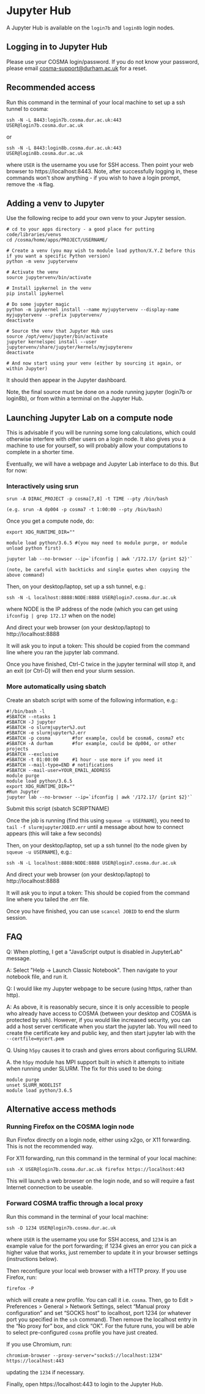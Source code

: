 # Jupyter Hub

A Jupyter Hub is available on the `login7b` and `login8b` login nodes.

## Logging in to Jupyter Hub

Please use your COSMA login/password. If you do not know your password, please email cosma-support@durham.ac.uk for a reset.

## Recommended access

Run this command in the terminal of your local machine to set up a ssh tunnel to cosma:

    ssh -N -L 8443:login7b.cosma.dur.ac.uk:443 USER@login7b.cosma.dur.ac.uk

or

    ssh -N -L 8443:login8b.cosma.dur.ac.uk:443 USER@login8b.cosma.dur.ac.uk

where `USER` is the username you use for SSH access. Then point your web browser to https://localhost:8443.  Note, after successfully logging in, these commands won't show anything - if you wish to have a login prompt, remove the `-N` flag.

## Adding a venv to Jupyter

Use the following recipe to add your own venv to your Jupyter session. 

```
# cd to your apps directory - a good place for putting code/libraries/venvs
cd /cosma/home/apps/PROJECT/USERNAME/

# Create a venv (you may wish to module load python/X.Y.Z before this if you want a specific Python version)
python -m venv jupytervenv

# Activate the venv
source jupytervenv/bin/activate

# Install ipykernel in the venv
pip install ipykernel

# Do some jupyter magic
python -m ipykernel install --name myjupytervenv --display-name myjupytervenv --prefix jupytervenv/
deactivate

# Source the venv that Jupyter Hub uses
source /opt/venv/jupyter/bin/activate
jupyter kernelspec install --user jupytervenv/share/jupyter/kernels/myjupyterenv
deactivate

# And now start using your venv (either by sourcing it again, or within Jupyter)
```

It should then appear in the Jupyter dashboard.

Note, the final source must be done on a node running jupyter (login7b or login8b), or from within a terminal on the Jupyter Hub.

## Launching Jupyter Lab on a compute node

This is advisable if you will be running some long calculations, which could otherwise interfere with other users on a login node. It also gives you a machine to use for yourself, so will probably allow your computations to complete in a shorter time.

Eventually, we will have a webpage and Jupyter Lab interface to do this. But for now:

### Interactively using srun

    srun -A DIRAC_PROJECT -p cosma[7,8] -t TIME --pty /bin/bash

    (e.g. srun -A dp004 -p cosma7 -t 1:00:00 --pty /bin/bash)

Once you get a compute node, do:

    export XDG_RUNTIME_DIR=""

    module load python/3.6.5 #(you may need to module purge, or module unload python first)

    jupyter lab --no-browser --ip=`ifconfig | awk '/172.17/ {print $2}'`

    (note, be careful with backticks and single quotes when copying the above command)

Then, on your desktop/laptop, set up a ssh tunnel, e.g.:

    ssh -N -L localhost:8888:NODE:8888 USER@login7.cosma.dur.ac.uk

where NODE is the IP address of the node (which you can get using `ifconfig | grep 172.17` when on the node)

And direct your web browser (on your desktop/laptop) to http://localhost:8888

It will ask you to input a token: This should be copied from the command line where you ran the jupyter lab command.

Once you have finished, Ctrl-C twice in the jupyter terminal will stop it, and an exit (or Ctrl-D) will then end your slurm session.

### More automatically using sbatch

Create an sbatch script with some of the following information, e.g.:

    #!/bin/bash -l
    #SBATCH --ntasks 1
    #SBATCH -J jupyter
    #SBATCH -o slurmjupyter%J.out
    #SBATCH -e slurmjupyter%J.err
    #SBATCH -p cosma        #for example, could be cosma6, cosma7 etc
    #SBATCH -A durham       #for example, could be dp004, or other projects
    #SBATCH --exclusive
    #SBATCH -t 01:00:00     #1 hour - use more if you need it
    #SBATCH --mail-type=END # notifications
    #SBATCH --mail-user=YOUR_EMAIL_ADDRESS
    module purge
    module load python/3.6.5
    export XDG_RUNTIME_DIR=""
    #Run Jupyter
    jupyter lab --no-browser --ip=`ifconfig | awk '/172.17/ {print $2}'`

Submit this script (sbatch SCRIPTNAME)

Once the job is running (find this using `squeue -u USERNAME`), you need to `tail -f slurmjupyterJOBID.err` until a message about how to connect appears (this will take a few seconds)

Then, on your desktop/laptop, set up a ssh tunnel (to the node given by `squeue -u USERNAME`), e.g.:

    ssh -N -L localhost:8888:NODE:8888 USER@login7.cosma.dur.ac.uk

And direct your web browser (on your desktop/laptop) to http://localhost:8888

It will ask you to input a token: This should be copied from the command line where you tailed the .err file.

Once you have finished, you can use `scancel JOBID` to end the slurm session.

## FAQ

Q: When plotting, I get a "JavaScript output is disabled in JupyterLab" message.

A: Select "Help -> Launch Classic Notebook". Then navigate to your notebook file, and run it.

Q: I would like my Jupyter webpage to be secure (using https, rather than http).

A: As above, it is reasonably secure, since it is only accessible to people who already have access to COSMA (between your desktop and COSMA is protected by ssh). However, if you would like increased security, you can add a host server certificate when you start the jupyter lab. You will need to create the certificate key and public key, and then start jupyter lab with the `--certfile=mycert.pem`

Q. Using `h5py` causes it to crash and gives errors about configuring SLURM.

A. the `h5py` module has MPI support built in which it attempts to initiate when running under SLURM. The fix for this used to be doing:

    module purge
    unset SLURM_NODELIST
    module load python/3.6.5

## Alternative access methods

### Running Firefox on the COSMA login node

Run Firefox directly on a login node, either using x2go, or X11 forwarding. This is not the recommended way.

For X11 forwarding, run this command in the terminal of your local machine:

    ssh -X USER@login7b.cosma.dur.ac.uk firefox https://localhost:443

This will launch a web browser on the login node, and so will require a fast Internet connection to be useable.

### Forward COSMA traffic through a local proxy

Run this command in the terminal of your local machine:

    ssh -D 1234 USER@login7b.cosma.dur.ac.uk

where `USER` is the username you use for SSH access, and `1234` is an example value for the port forwarding; if 1234 gives an error you can pick a higher value that works, just remember to update it in your browser settings (instructions below). 

Then reconfigure your local web browser with a HTTP proxy. If you use Firefox, run:

    firefox -P

which will create a new profile. You can call it i.e. `cosma`. Then, go to Edit > Preferences > General > Network Settings, select “Manual proxy configuration” and set “SOCKS host” to localhost, port 1234 (or whatever port you specified in the `ssh` command). Then remove the localhost entry in the “No proxy for” box, and click “OK”. For the future runs, you will be able to select pre-configured `cosma` profile you have just created.

If you use Chromium, run:

    chromium-browser --proxy-server="socks5://localhost:1234" https://localhost:443

updating the `1234` if necessary.

Finally, open https://localhost:443 to login to the Jupyter Hub.
